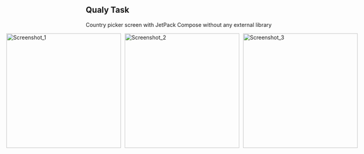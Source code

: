 ## Qualy Task
Country picker screen with JetPack Compose without any external library
<div style="display: flex; gap: 10px; justify-content: center;"> <img src="https://github.com/user-attachments/assets/54f5bae6-0eda-4240-94a7-125e7a037b38" alt="Screenshot_1" width="300" /> <img src="https://github.com/user-attachments/assets/bc4d0087-553a-4b47-99ec-089f61e3c542" alt="Screenshot_2" width="300" /> <img src="https://github.com/user-attachments/assets/20dc21a4-039d-4b3d-a0a4-e6ca42d95958" alt="Screenshot_3" width="300" /> </div>
